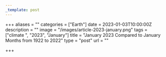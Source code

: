 ```yaml
---
_template: post
---
```



+++
aliases = ""
categories = ["Earth"]
date = 2023-01-03T10:00:00Z
description = ""
image = "/images/article-2023-january.png"
tags = ["climate ", "2023", "January"]
title = "January 2023 Compared to January Months from 1922 to 2022"
type = "post"
url = ""

+++
